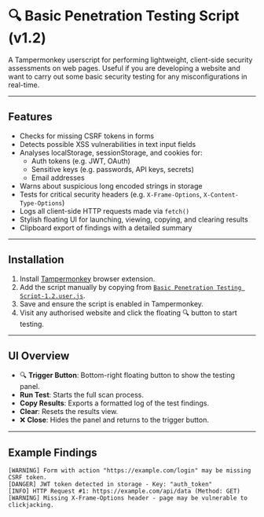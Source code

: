 # 🔍 Basic Penetration Testing Script (v1.2)

A Tampermonkey userscript for performing lightweight, client-side security assessments on web pages. Useful if you are developing a website and want to carry out some basic security testing for any misconfigurations in real-time.

---

## Features

- Checks for missing CSRF tokens in forms
- Detects possible XSS vulnerabilities in text input fields
- Analyses localStorage, sessionStorage, and cookies for:
  - Auth tokens (e.g. JWT, OAuth)
  - Sensitive keys (e.g. passwords, API keys, secrets)
  - Email addresses
- Warns about suspicious long encoded strings in storage
- Tests for critical security headers (e.g. `X-Frame-Options`, `X-Content-Type-Options`)
- Logs all client-side HTTP requests made via `fetch()`
- Stylish floating UI for launching, viewing, copying, and clearing results
- Clipboard export of findings with a detailed summary

---

## Installation

1. Install [Tampermonkey](https://www.tampermonkey.net/) browser extension.
2. Add the script manually by copying from [`Basic Penetration Testing Script-1.2.user.js`](./Basic%20Penetration%20Testing%20Script-1.2.user.js).
3. Save and ensure the script is enabled in Tampermonkey.
4. Visit any authorised website and click the floating 🔍 button to start testing.

---

## UI Overview

- 🔍 **Trigger Button**: Bottom-right floating button to show the testing panel.
- **Run Test**: Starts the full scan process.
- **Copy Results**: Exports a formatted log of the test findings.
- **Clear**: Resets the results view.
- ❌ **Close**: Hides the panel and returns to the trigger button.

---

## Example Findings

```plaintext
[WARNING] Form with action "https://example.com/login" may be missing CSRF token.
[DANGER] JWT token detected in storage - Key: "auth_token"
[INFO] HTTP Request #1: https://example.com/api/data (Method: GET)
[WARNING] Missing X-Frame-Options header - page may be vulnerable to clickjacking.

```
